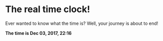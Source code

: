 # The real time clock!

Ever wanted to know what the time is? Well, your journey is about to end!

**The time is Dec 03, 2017, 22:16**